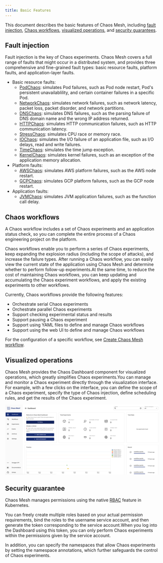 ```yaml
---
title: Basic Features
---
```


This document describes the basic features of Chaos Mesh, including [fault injection](#fault-injection), [Chaos workflows](#chaos-workflows), [visualized operations](#visualized-operations), and [security guarantees](#security-guarantees).

## Fault injection

Fault injection is the key of Chaos experiments. Chaos Mesh covers a full range of faults that might occur in a distributed system, and provides three comprehensive and fine-grained fault types: basic resource faults, platform faults, and application-layer faults.

- Basic resource faults:
  - [PodChaos](simulate-pod-chaos-on-kubernetes.md): simulates Pod failures, such as Pod node restart, Pod's persistent unavailablility, and certain container failures in a specific Pod.
  - [NetworkChaos](simulate-network-chaos-on-kubernetes.md): simulates network failures, such as network latency, packet loss, packet disorder, and network partitions.
  - [DNSChaos](simulate-dns-chaos-on-kubernetes.md): simulates DNS failures, such as the parsing failure of DNS domain name and the wrong IP address returned.
  - [HTTPChaos](simulate-http-chaos-on-kubernetes.md): simulates HTTP communication failures, such as HTTP communication latency.
  - [StressChaos](simulate-heavy-stress-on-kubernetes.md): simulates CPU race or memory race.
  - [IOChaos](simulate-io-chaos-on-kubernetes.md): simulates the I/O failure of an application file, such as I/O delays, read and write failures.
  - [TimeChaos](simulate-time-chaos-on-kubernetes.md): simulates the time jump exception.
  - [KernelChaos](simulate-kernel-chaos-on-kubernetes.md): simulates kernel failures, such as an exception of the application memory allocation.
- Platform faults:
  - [AWSChaos](simulate-aws-chaos.md): simulates AWS platform failures, such as the AWS node restart.
  - [GCPChaos](simulate-gcp-chaos.md): simulates GCP platform failures, such as the GCP node restart.
- Application faults:
  - [JVMChaos](simulate-jvm-application-chaos.md): simulates JVM application failures, such as the function call delay.

## Chaos workflows

A Chaos workflow includes a set of Chaos experiments and an application status check, so you can complete the entire process of a Chaos engineering project on the platform.

Chaos workflows enable you to perform a series of Chaos experiments, keep expanding the explosion radius (including the scope of attacks), and increase the failure types. After running a Chaos workflow, you can easily view the current state of the application using Chaos Mesh and determine whether to perform follow-up experiments.At the same time, to reduce the cost of maintaining Chaos workflows, you can keep updating and accumulating the Chaos experiment workflows, and apply the existing experiments to other workflows.

Currently, Chaos workflows provide the following features:

- Orchestrate serial Chaos experiments
- Orchestrate parallel Chaos experiments
- Support checking experimental status and results
- Support pausing a Chaos experiment
- Support using YAML files to define and manage Chaos workflows
- Support using the web UI to define and manage Chaos workflows

For the configuration of a specific workflow, see [Create Chaos Mesh workflow](create-chaos-mesh-workflow.md).

## Visualized operations

Chaos Mesh provides the Chaos Dashboard component for visualized operations, which greatly simplifies Chaos experiments.You can manage and monitor a Chaos experiment directly through the visualization interface. For example, with a few clicks on the interface, you can define the scope of a Chaos experiment, specify the type of Chaos injection, define scheduling rules, and get the results of the Chaos experiment.

![Chaos workflow](img/dashboard-overview.png)

## Security guarantee

Chaos Mesh manages permissions using the native [RBAC](https://kubernetes.io/docs/reference/access-authn-authz/rbac/) feature in Kubernetes.

You can freely create multiple roles based on your actual permission requirements, bind the roles to the username service account, and then generate the token corresponding to the service account.When you log into the Dashboard using this token, you can only perform Chaos experiments within the permissions given by the service account.

In addition, you can specify the namespaces that allow Chaos experiments by setting the namespace annotations, which further safeguards the control of Chaos experiments.

